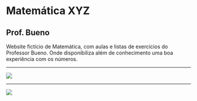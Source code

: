 # Matemática XYZ
<h2>Prof. Bueno</h2>
<p>Website fictício de Matemática, com aulas e listas de exercícios do Professor Bueno. Onde disponibiliza além de conhecimento uma boa experiência com os números.</p>
<hr>
<img src="https://github.com/user-attachments/assets/188a9bbb-fd7e-4280-b2c5-7f834ed83590">
<hr>
<img src="https://github.com/user-attachments/assets/d2444875-9543-4d3e-871b-34739b4dab3e">

